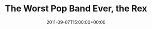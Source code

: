 ---
templateKey: event
guid: 0896610a-6eab-11ea-99c5-002590d1d1b0
date: 2011-09-07T15:00:00+00:00
eventTime: '6:30-8:30pm'
title: The Worst Pop Band Ever, the Rex
artist: The Worst Pop Band Ever
city: Toronto
venue: the Rex
group: The Worst Pop Band Ever
guests: Tara Davidson
---